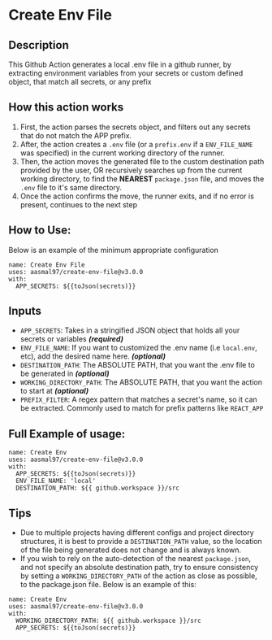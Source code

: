 # Create Env File
## Description
This Github Action generates a local .env file in a github runner, by extracting environment variables from your secrets or custom defined object, that match all secrets, or any prefix

## How this action works
1. First, the action parses the secrets object, and filters out any secrets that do not match the APP prefix.
2. After, the action creates a `.env` file (or a `prefix.env` if a `ENV_FILE_NAME` was specified) in the current working directory of the runner. 
3. Then, the action moves the generated file to the custom destination path provided by the user, OR recursively searches up from the current working directory, to find the **NEAREST** `package.json` file, and moves the `.env` file to it's same directory.
4. Once the action confirms the move, the runner exits, and if no error is present, continues to the next step

## How to Use:
Below is an example of the minimum appropriate configuration 
```
name: Create Env File
uses: aasmal97/create-env-file@v3.0.0
with: 
  APP_SECRETS: ${{toJson(secrets)}}
```

## Inputs
- `APP_SECRETS`: Takes in a stringified JSON object that holds all your secrets or variables ***(required)***
- `ENV_FILE_NAME`: If you want to customized the .env name (i.e `local.env`, etc), add the desired name here. ***(optional)***
- `DESTINATION_PATH`: The ABSOLUTE PATH, that you want the .env file to be generated in ***(optional)***
- `WORKING_DIRECTORY_PATH`: The ABSOLUTE PATH, that you want the action to start at ***(optional)***
- `PREFIX_FILTER`: A regex pattern that matches a secret's name, so it can be extracted. Commonly used to match for prefix patterns like `REACT_APP`
## Full Example of usage:
```
name: Create Env
uses: aasmal97/create-env-file@v3.0.0
with: 
  APP_SECRETS: ${{toJson(secrets)}}
  ENV_FILE_NAME: 'local'
  DESTINATION_PATH: ${{ github.workspace }}/src
```
## Tips
- Due to multiple projects having different configs and project directory structures, it is best to provide a `DESTINATION_PATH` value, so the location of the file being generated does not change and is always known. 
- If you wish to rely on the auto-detection of the nearest `package.json`, and not specify an absolute destination path, try to ensure consistency by setting a `WORKING_DIRECTORY_PATH` of the action as close as possible, to the package.json file. Below is an example of this: 

```
name: Create Env
uses: aasmal97/create-env-file@v3.0.0
with: 
  WORKING_DIRECTORY_PATH: ${{ github.workspace }}/src
  APP_SECRETS: ${{toJson(secrets)}}
```

